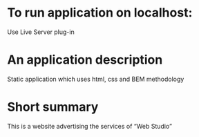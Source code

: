 # To run application on localhost:

Use Live Server plug-in

# An application description

Static application which uses html, css and BEM methodology

# Short summary

This is a website advertising the services of “Web Studio”
